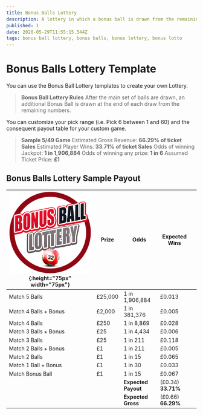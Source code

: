```yaml
---
title: Bonus Balls Lottery
description: A lottery in which a bonus ball is drawn from the remaining numbers, following the main draw
published: 1
date: 2020-05-29T11:55:15.544Z
tags: bonus ball lottery, bonus balls, bonus lottery, bonus lotto
---
```



# Bonus Balls Lottery Template

You can use the Bonus Ball Lottery templates to create your own Lottery.

>**Bonus Ball Lottery Rules**
After the main set of balls are drawn, an additional Bonus Ball is drawn at the end of each draw from the remaining numbers.

You can customize your pick range (i.e. Pick 6 between 1 and 60) and the consequent payout table for your custom game.

>**Sample 5/49 Game**
Estimated Gross Revenue: **66.29% of ticket Sales** 
Estimated Player Wins: **33.71% of ticket Sales** 
Odds of winning Jackpot: **1 in 1,906,884** 
Odds of winning any prize: **1 in 6** 
Assumed Ticket Price: **£1**  

## Bonus Balls Lottery Sample Payout

| ![bonusball-lottery.png](/uploads/bonusball-lottery.png){:height="75px" width="75px"}       | Prize   | Odds                             | Expected Wins         |                       |
|---------------|---------|----------------------------------|-----------------------|-----------------------|
| Match 5 Balls       | £25,000 | 1 in 1,906,884                   | £0.013                |                       |
| Match 4 Balls + Bonus     | £2,000  | 1 in 381,376                      | £0.005                |                       |
| Match 4 Balls      | £250     | 1 in 8,869                         | £0.028               |                       |
| Match 3 Balls + Bonus     | £25      | 1 in 4,434                          | £0.006               |                       |
|     Match 3 Balls        | £25     | 1 in 211                           | £0.118               |                
|     Match 2 Balls + Bonus        | £1     | 1 in 211                          | £0.005              |     
|     Match 2 Balls         | £1     | 1 in 15                      | £0.065             |    
|     Match 1 Ball + Bonus     | £1    | 1 in 30                           | £0.033              |                
|     Match Bonus Ball     | £1    | 1 in 15                           | £0.067                |            
| |       |**Expected Payout**  | (£0.34) **33.71%**  |  |
| |       |**Expected Gross**  | (£0.66) **66.29%**   |  |
